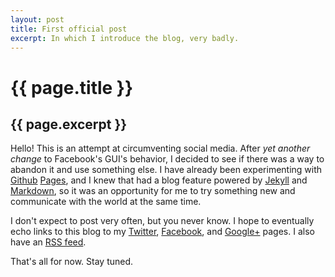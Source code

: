 ```yaml
---
layout: post
title: First official post
excerpt: In which I introduce the blog, very badly.
---
```


{{ page.title }}
================

{{ page.excerpt }}
------------------

Hello!  This is an attempt at circumventing social media.  After *yet
another change* to Facebook's GUI's behavior, I decided to see if there
was a way to abandon it and use something else.  I have already been
experimenting with [Github](https://github.com/)
[Pages](https://pages.github.com/), and I knew that had a blog feature
powered by [Jekyll](http://jekyllrb.com/) and
[Markdown](https://daringfireball.net/projects/markdown/), so it was
an opportunity for me to try something new and communicate with the
world at the same time.

I don't expect to post very often, but you never know.  I hope to
eventually echo links to this blog to my
[Twitter](https://twitter.com/goltz20707),
[Facebook](https://www.facebook.com/jim.goltz1), and
[Google+](https://plus.google.com/+bana2s/posts) pages.  I also have
an [RSS feed](http://goltz20707.mmert.org/feed.xml).

That's all for now.  Stay tuned.
